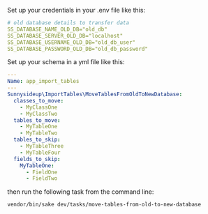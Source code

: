 Set up your credentials in your .env file like this:

```yml
# old database details to transfer data
SS_DATABASE_NAME_OLD_DB="old_db"
SS_DATABASE_SERVER_OLD_DB="localhost"
SS_DATABASE_USERNAME_OLD_DB="old_db_user"
SS_DATABASE_PASSWORD_OLD_DB="old_db_password"
```

Set up your schema in a yml file like this:

```yml
---
Name: app_import_tables
---
Sunnysideup\ImportTables\MoveTablesFromOldToNewDatabase:
  classes_to_move:
    - MyClassOne
    - MyClassTwo
  tables_to_move:
    - MyTableOne
    - MyTableTwo
  tables_to_skip:
    - MyTableThree
    - MyTableFour
  fields_to_skip:
    MyTableOne:
      - FieldOne
      - FieldTwo
```

then run the following task from the command line:

```bash
vendor/bin/sake dev/tasks/move-tables-from-old-to-new-database
```
